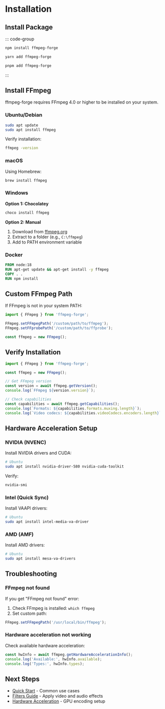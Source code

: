 # Installation

## Install Package

::: code-group

```bash [npm]
npm install ffmpeg-forge
```

```bash [yarn]
yarn add ffmpeg-forge
```

```bash [pnpm]
pnpm add ffmpeg-forge
```

:::

## Install FFmpeg

ffmpeg-forge requires FFmpeg 4.0 or higher to be installed on your system.

### Ubuntu/Debian

```bash
sudo apt update
sudo apt install ffmpeg
```

Verify installation:

```bash
ffmpeg -version
```

### macOS

Using Homebrew:

```bash
brew install ffmpeg
```

### Windows

**Option 1: Chocolatey**

```bash
choco install ffmpeg
```

**Option 2: Manual**

1. Download from [ffmpeg.org](https://ffmpeg.org/download.html)
2. Extract to a folder (e.g., `C:\ffmpeg`)
3. Add to PATH environment variable

### Docker

```dockerfile
FROM node:18
RUN apt-get update && apt-get install -y ffmpeg
COPY . .
RUN npm install
```

## Custom FFmpeg Path

If FFmpeg is not in your system PATH:

```typescript
import { FFmpeg } from 'ffmpeg-forge';

FFmpeg.setFFmpegPath('/custom/path/to/ffmpeg');
FFmpeg.setFFprobePath('/custom/path/to/ffprobe');

const ffmpeg = new FFmpeg();
```

## Verify Installation

```typescript
import { FFmpeg } from 'ffmpeg-forge';

const ffmpeg = new FFmpeg();

// Get FFmpeg version
const version = await ffmpeg.getVersion();
console.log(`FFmpeg ${version.version}`);

// Check capabilities
const capabilities = await ffmpeg.getCapabilities();
console.log(`Formats: ${capabilities.formats.muxing.length}`);
console.log(`Video codecs: ${capabilities.videoCodecs.encoders.length}`);
```

## Hardware Acceleration Setup

### NVIDIA (NVENC)

Install NVIDIA drivers and CUDA:

```bash
# Ubuntu
sudo apt install nvidia-driver-580 nvidia-cuda-toolkit
```

Verify:

```bash
nvidia-smi
```

### Intel (Quick Sync)

Install VAAPI drivers:

```bash
# Ubuntu
sudo apt install intel-media-va-driver
```

### AMD (AMF)

Install AMD drivers:

```bash
# Ubuntu
sudo apt install mesa-va-drivers
```

## Troubleshooting

### FFmpeg not found

If you get "FFmpeg not found" error:

1. Check FFmpeg is installed: `which ffmpeg`
2. Set custom path:

```typescript
FFmpeg.setFFmpegPath('/usr/local/bin/ffmpeg');
```

### Hardware acceleration not working

Check available hardware acceleration:

```typescript
const hwInfo = await ffmpeg.getHardwareAccelerationInfo();
console.log('Available:', hwInfo.available);
console.log('Types:', hwInfo.types);
```

## Next Steps

- [Quick Start](/guide/quick-start) - Common use cases
- [Filters Guide](/FILTERS) - Apply video and audio effects
- [Hardware Acceleration](/HARDWARE) - GPU encoding setup
